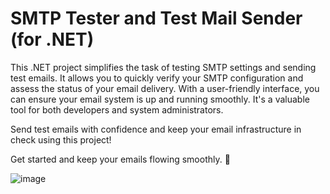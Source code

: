 # SMTP Tester and Test Mail Sender (for .NET)

This .NET project simplifies the task of testing SMTP settings and sending test emails. It allows you to quickly verify your SMTP configuration and assess the status of your email delivery. With a user-friendly interface, you can ensure your email system is up and running smoothly. It's a valuable tool for both developers and system administrators.

Send test emails with confidence and keep your email infrastructure in check using this project!

Get started and keep your emails flowing smoothly. 📧

![image](https://user-images.githubusercontent.com/11161087/180649378-c589e303-3775-41e7-9804-973414140841.png)
